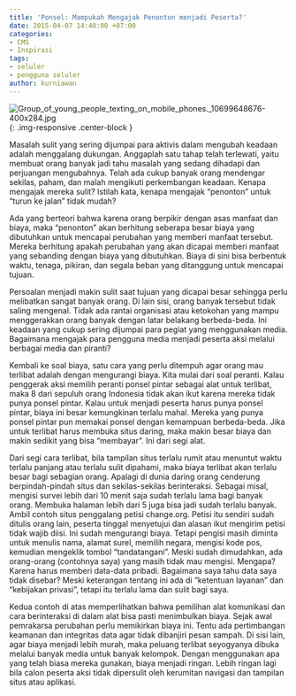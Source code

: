 ```yaml
---
title: 'Ponsel: Mampukah Mengajak Penonton menjadi Peserta?'
date: 2015-04-07 14:40:00 +07:00
categories:
- CMS
- Inspirasi
tags:
- seluler
- pengguna seluler
author: kurniawan
---
```


![Group_of_young_people_texting_on_mobile_phones._10699648676-400x284.jpg](/uploads/Group_of_young_people_texting_on_mobile_phones._10699648676-400x284.jpg){: .img-responsive .center-block }

Masalah sulit yang sering dijumpai para aktivis dalam mengubah keadaan adalah menggalang dukungan. Anggaplah satu tahap telah terlewati, yaitu membuat orang banyak jadi tahu masalah yang sedang dihadapi dan perjuangan mengubahnya. Telah ada cukup banyak orang mendengar sekilas, paham, dan malah mengikuti perkembangan keadaan. Kenapa mengajak mereka sulit? Istilah kata, kenapa mengajak “penonton” untuk “turun ke jalan” tidak mudah?

Ada yang berteori bahwa karena orang berpikir dengan asas manfaat dan biaya, maka “penonton” akan berhitung seberapa besar biaya yang dibutuhkan untuk mencapai perubahan yang memberi manfaat tersebut. Mereka berhitung apakah perubahan yang akan dicapai memberi manfaat yang sebanding dengan biaya yang dibutuhkan. Biaya di sini bisa berbentuk waktu, tenaga, pikiran, dan segala beban yang ditanggung untuk mencapai tujuan.

Persoalan menjadi makin sulit saat tujuan yang dicapai besar sehingga perlu melibatkan sangat banyak orang. Di lain sisi, orang banyak tersebut tidak saling mengenal. Tidak ada rantai organisasi atau ketokohan yang mampu menggerakkan orang banyak dengan latar belakang berbeda-beda. Ini keadaan yang cukup sering dijumpai para pegiat yang menggunakan media. Bagaimana mengajak para pengguna media menjadi peserta aksi melalui berbagai media dan piranti?

Kembali ke soal biaya, satu cara yang perlu ditempuh agar orang mau terlibat adalah dengan mengurangi biaya. Kita mulai dari soal peranti. Kalau penggerak aksi memilih peranti ponsel pintar sebagai alat untuk terlibat, maka 8 dari sepuluh orang Indonesia tidak akan ikut karena mereka tidak punya ponsel pintar. Kalau untuk menjadi peserta harus punya ponsel pintar, biaya ini besar kemungkinan terlalu mahal. Mereka yang punya ponsel pintar pun memakai ponsel dengan kemampuan berbeda-beda. Jika untuk terlibat harus membuka situs daring, maka makin besar biaya dan makin sedikit yang bisa “membayar”. Ini dari segi alat.

Dari segi cara terlibat, bila tampilan situs terlalu rumit atau menuntut waktu terlalu panjang atau terlalu sulit dipahami, maka biaya terlibat akan terlalu besar bagi sebagian orang. Apalagi di dunia daring orang cenderung berpindah-pindah situs dan sekilas-sekilas berinteraksi. Sebagai misal, mengisi survei lebih dari 10 menit saja sudah terlalu lama bagi banyak orang. Membuka halaman lebih dari 5 juga bisa jadi sudah terlalu banyak. Ambil contoh situs penggalang petisi change.org. Petisi itu sendiri sudah ditulis orang lain, peserta tinggal menyetujui dan alasan ikut mengirim petisi tidak wajib diisi. Ini sudah mengurangi biaya. Tetapi pengisi masih diminta untuk menulis nama, alamat surel, memilih negara, mengisi kode pos, kemudian mengeklik tombol “tandatangani”. Meski sudah dimudahkan, ada orang-orang (contohnya saya) yang masih tidak mau mengisi. Mengapa? Karena harus memberi data-data pribadi. Bagaimana saya tahu data saya tidak disebar? Meski keterangan tentang ini ada di “ketentuan layanan” dan “kebijakan privasi”, tetapi itu terlalu lama dan sulit bagi saya.

Kedua contoh di atas memperlihatkan bahwa pemilihan alat komunikasi dan cara berinteraksi di dalam alat bisa pasti menimbulkan biaya. Sejak awal pemrakarsa perubahan perlu memikirkan biaya ini. Tentu ada pertimbangan keamanan dan integritas data agar tidak dibanjiri pesan sampah. Di sisi lain, agar biaya menjadi lebih murah, maka peluang terlibat seyogyanya dibuka melalui banyak media untuk banyak kelompok. Dengan menggunakan apa yang telah biasa mereka gunakan, biaya menjadi ringan. Lebih ringan lagi bila calon peserta aksi tidak dipersulit oleh kerumitan navigasi dan tampilan situs atau aplikasi.